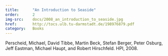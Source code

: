 ```yaml
---
title:      "An Introduction to Seaside"
order:      2
img-src:    docs/2008_an_introduction_to_seaside.jpg
href:       http://tocs.ulb.tu-darmstadt.de/198976879.pdf
category:   Books
---
```

Perscheid, Michael, David Tibbe, Martin Beck, Stefan Berger, Peter Osburg, Jeff Eastman, Michael Haupt, and Robert Hirschfeld. HPI, 2008.